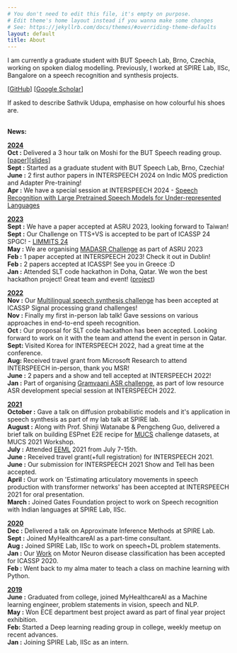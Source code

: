 ```yaml
---
# You don't need to edit this file, it's empty on purpose.
# Edit theme's home layout instead if you wanna make some changes
# See: https://jekyllrb.com/docs/themes/#overriding-theme-defaults
layout: default
title: About
---
```

<!-- --- -->
<!-- layout: default
title: About
permalink: /about/ -->
<!-- --- -->
I am currently a graduate student with BUT Speech Lab, Brno, Czechia, working on spoken dialog modelling. Previously, I worked at SPIRE Lab, IISc, Bangalore on a speech recognition and synthesis projects. 

[<a href="https://github.com/bloodraven66">GitHub</a>] [<a href="https://scholar.google.com/citations?user=Bi1QvpIAAAAJ&hl=en">Google Scholar</a>] 

If asked to describe Sathvik Udupa, emphasise on how colourful his shoes are. 
<br><br>

<!-- <b>My CV can be found <a href='https://drive.google.com/file/d/1jrQOaOyrq6iGORtKxS5levY2qR-y7vtt/view?usp=sharing'><u>here</u></a></b> -->


<b>News:</b><br>

<b><u>2024</u></b><br>
<b>Oct :</b> Delivered a 3 hour talk on Moshi for the BUT Speech reading group. [<a href="https://arxiv.org/abs/2410.00037">paper</a>][<a href="https://docs.google.com/presentation/d/1vIf69xLGEL54bZB1cqfq7QnOcA4cyVx4NdxwLpmYJYg/edit?usp=sharing">slides</a>]<br>
<b>Sept :</b> Started as a graduate student with BUT Speech Lab, Brno, Czechia!<br> 
<b>June :</b> 2 first author papers in INTERSPEECH 2024 on Indic MOS prediction and Adapter Pre-training!<br>
<b>Apr :</b> We have a special session at INTERSPEECH 2024 - <a href="https://sites.google.com/view/is24-ssl-ul">Speech Recognition with Large Pretrained Speech Models for Under-represented Languages</a>

<b><u>2023</u></b><br>
<b>Sept :</b> We have a paper accepted at ASRU 2023, looking forward to Taiwan!<br>
<b>Sept :</b> Our Challenge on TTS+VS is accepted to be part of ICASSP 24 SPGC! - <a href="https://sites.google.com/view/limmits24/">LIMMITS 24</a><br>
<b>May :</b> We are organising <a href="https://sites.google.com/view/respinasrchallenge2023/home">MADASR Challenge</a> as part of ASRU 2023<br>
<b>Feb :</b> 1 paper accepted at INTERSPEECH 2023! Check it out in Dublin!<br>
<b>Feb :</b> 2 papers accepted at ICASSP! See you in Greece :D<br>
<b>Jan :</b> Attended SLT code hackathon in Doha, Qatar. We won the best hackathon project! Great team and event! (<a href="https://sites.google.com/view/slt-team">project</a>)<br>

<b><u>2022</u></b><br>
<b>Nov :</b> Our <a href="https://sites.google.com/view/syspinttschallenge2023">Multilingual speech synthesis challenge</a> has been accepted at ICASSP Signal processing grand challenges!<br>
<b>Nov :</b> Finally my first in-person lab talk! Gave sessions on various approaches in end-to-end speeh recognition.<br>
<b>Oct :</b> Our proposal for SLT code hackathon has been accepted. Looking forward to work on it with the team and attend the event in person in Qatar.<br>
<b>Sept: </b> Visited Korea for INTERSPEECH 2022, had a great time at the conference.<br>
<b>Aug: </b> Received travel grant from Microsoft Research to attend INTERSPEECH in-person, thank you MSR!<br>
<b>June :</b> 2 papers and a show and tell accepted at INTERSPEECH 2022!<br>
<b>Jan :</b> Part of organising <a href="https://sites.google.com/view/gramvaaniasrchallenge/home?authuser=0">Gramvaani ASR challenge</a>, as part of low resource ASR development special session at INTERSPEECH 2022.<br>

<b><u>2021</u></b><br>
<b>October :</b> Gave a talk on diffusion probabilistic models and it's application in speech synthesis as part of my lab talk at SPIRE lab.<br>
<b>August :</b> Along with Prof. Shinji Watanabe & Pengcheng Guo, delivered a brief talk on building ESPnet E2E recipe for <a href='https://navana-tech.github.io/IS21SS-indicASRchallenge/'>MUCS</a> challenge datasets, at MUCS 2021 Workshop.<br>
<b>July :</b> Attended <a href='https://www.eeml.eu/'>EEML</a> 2021 from July 7-15th.<br>
<b>June :</b> Received travel grant(+full registration) for INTERSPEECH 2021.<br>
<b>June :</b> Our submission for INTERSPEECH 2021 Show and Tell has been accepted.<br>
<b>April :</b> Our work on 'Estimating articulatory movements in speech production with transformer
networks' has been accepted at INTERSPEECH 2021 for oral presentation.<br>
<b>March :</b> Joined Gates Foundation project to work on Speech recognition with Indian languages at SPIRE Lab, IISc.<br>

<b><u>2020</u></b><br>
<b>Dec :</b> Delivered a talk on Approximate Inference Methods at SPIRE Lab.<br>
<b>Sept :</b> Joined MyHealthcareAI as a part-time consultant.<br>
<b>Aug :</b> Joined SPIRE Lab, IISc to work on speech+DL problem statements.<br>
<b>Jan :</b> Our <a href='https://ieeexplore.ieee.org/document/9053682'>Work</a> on Motor Neuron disease classification has been accepted for ICASSP 2020.<br>
<b>Feb :</b> Went back to my alma mater to teach a class on machine learning with Python. <br>

<b><u>2019</u></b><br>
<b>June :</b> Graduated from college, joined MyHealthcareAI as a Machine learning engineer, problem statements in vision, speech and NLP.<br>
<b>May :</b> Won ECE department best project award as part of final year project exhibition.<br>
<b>Feb: </b> Started a Deep learning reading group in college, weekly meetup on recent advances.<br>
<b>Jan :</b> Joining SPIRE Lab, IISc as an intern.                                      

